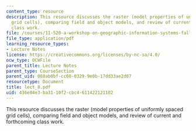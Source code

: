 ```yaml
---
content_type: resource
description: This resource discusses the raster (model properties of uniformly spaced
  grid cells), comparing field and object models, and review of current and forthcoming
  class work.
file: /courses/11-520-a-workshop-on-geographic-information-systems-fall-2005/436e84e3ba3110f2cbc4611422121102_lect_8.pdf
file_type: application/pdf
learning_resource_types:
- Lecture Notes
license: https://creativecommons.org/licenses/by-nc-sa/4.0/
ocw_type: OCWFile
parent_title: Lecture Notes
parent_type: CourseSection
parent_uid: 088ab0bf-cc60-0329-9e0b-17dd33ae2d07
resourcetype: Document
title: lect_8.pdf
uid: 436e84e3-ba31-10f2-cbc4-611422121102
---
```

This resource discusses the raster (model properties of uniformly spaced grid cells), comparing field and object models, and review of current and forthcoming class work.